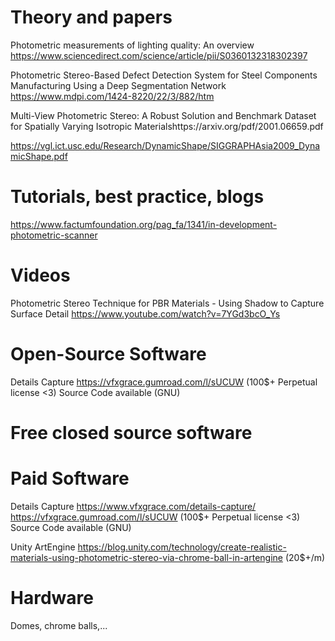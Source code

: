 # Theory and papers

Photometric measurements of lighting quality: An overview https://www.sciencedirect.com/science/article/pii/S0360132318302397

Photometric Stereo-Based Defect Detection System for Steel Components Manufacturing Using a Deep Segmentation Network https://www.mdpi.com/1424-8220/22/3/882/htm

Multi-View Photometric Stereo: A Robust Solution and Benchmark Dataset for Spatially Varying Isotropic Materialshttps://arxiv.org/pdf/2001.06659.pdf

https://vgl.ict.usc.edu/Research/DynamicShape/SIGGRAPHAsia2009_DynamicShape.pdf

# Tutorials, best practice, blogs

https://www.factumfoundation.org/pag_fa/1341/in-development-photometric-scanner


# Videos

Photometric Stereo Technique for PBR Materials - Using Shadow to Capture Surface Detail https://www.youtube.com/watch?v=7YGd3bcO_Ys




# Open-Source Software

Details Capture https://vfxgrace.gumroad.com/l/sUCUW (100$+ Perpetual license <3) Source Code available (GNU)




# Free closed source software




# Paid Software


Details Capture https://www.vfxgrace.com/details-capture/ https://vfxgrace.gumroad.com/l/sUCUW (100$+ Perpetual license <3) Source Code available (GNU)

Unity ArtEngine https://blog.unity.com/technology/create-realistic-materials-using-photometric-stereo-via-chrome-ball-in-artengine (20$+/m)

# Hardware

Domes, chrome balls,...
